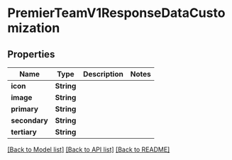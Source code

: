 # PremierTeamV1ResponseDataCustomization

## Properties

Name | Type | Description | Notes
------------ | ------------- | ------------- | -------------
**icon** | **String** |  | 
**image** | **String** |  | 
**primary** | **String** |  | 
**secondary** | **String** |  | 
**tertiary** | **String** |  | 

[[Back to Model list]](../README.md#documentation-for-models) [[Back to API list]](../README.md#documentation-for-api-endpoints) [[Back to README]](../README.md)


